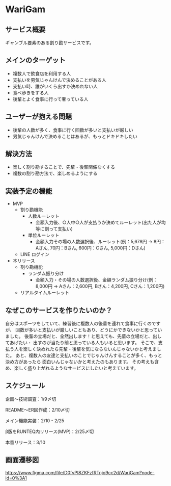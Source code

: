# WariGam

## サービス概要

ギャンブル要素のある割り勘サービスです。

## メインのターゲット

- 複数人で飲食店を利用する人
- 支払いを男気じゃんけんで決めることがある人
- 支払い時、誰がいくら出すか決めれない人
- 食べ歩きをする人
- 後輩とよく食事に行って奢っている人

## ユーザーが抱える問題

- 後輩の人数が多く、食事に行く回数が多いと支払いが厳しい
- 男気じゃんけんで決めることはあるが、もっとドキドキしたい

## 解決方法

- 楽しく割り勘することで、先輩・後輩関係なくする
- 複数の割り勘方法で、楽しめるようにする

## 実装予定の機能

- MVP
  - 割り勘機能
    - 人数ルーレット
      - 金額入力後、○人中○人が支払うか決めてルーレット(出た人が均等に割って支払い)
    - 単位ルーレット
      - 金額入力その場の人数選択後、ルーレット(例：5,678円 → 8円：Aさん, 70円：Bさん, 600円：Cさん, 5,000円：Dさん)
  - LINE ログイン
- 本リリース
  - 割り勘機能
    - ランダム振り分け
      - 金額入力・その場の人数選択後、金額ランダム振り分け(例：8,000円 → Aさん：2,600円, Bさん：4,200円, Cさん：1,200円)
  - リアルタイムルーレット

## なぜこのサービスを作りたいのか？

自分はスポーツをしていて、練習後に複数人の後輩を連れて食事に行くのですが、
回数が多いと支払いが厳しいこともあり、どうにかできないかと思っていました。
後輩の立場だと、全然出します！と思えても、先輩の立場だと、出してあげたい・
出すのが当たり前と思っている人もいると思います。
そこで、支払う人を楽しく決めれたら先輩・後輩を気にならないんじゃないかと考えました。
あと、複数人の友達と支払いのことでじゃんけんすることが多く、もっと決め方があったら
面白いんじゃないかと考えたのもあります。
その考えも含め、楽しく盛り上がれるようなサービスにしたいと考えています。

## スケジュール

企画〜技術調査：1/9〆切

README〜ER図作成：2/10〆切

メイン機能実装：2/10 - 2/25

β版をRUNTEQ内リリース(MVP)：2/25〆切

本番リリース：3/10

## 画面遷移図
https://www.figma.com/file/D0fvPI8ZKFzfRTnjo9cc2d/WariGam?node-id=0%3A1
